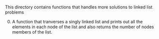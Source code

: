 This directory contains functions that handles more solutions to linked list problems

0. A function that tranverses a singly linked list and prints out all the elements in each node of the list and also returns the number of nodes members of the list.

